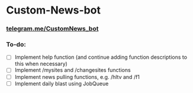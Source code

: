# Custom-News-bot

### [telegram.me/CustomNews_bot](https://telegram.me/CustomNews_bot)

### To-do:
- [ ] Implement help function (and continue adding function descriptions to this when necessary)
- [ ] Implement /mysites and /changesites functions
- [ ] Implement news pulling functions, e.g. /hltv and /f1
- [ ] Implement daily blast using JobQueue
